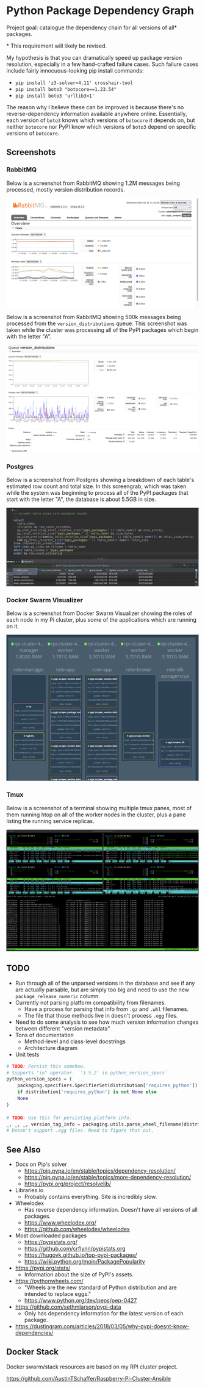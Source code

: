 # Python Package Dependency Graph

Project goal: catalogue the dependency chain for all versions of all* packages.

\* This requirement will likely be revised.

My hypothesis is that you can dramatically speed up package version resolution, especially in a few hand-crafted failure cases. Such failure cases include fairly innocuous-looking pip install commands:

- `pip install 'z3-solver<4.11' crosshair-tool`
- `pip install boto3 "botocore==1.23.54"`
- `pip install boto3 'urllib3<1'`

The reason why I believe these can be improved is because there's no reverse-dependency information available anywhere online. Essentially, each version of `boto3` knows which versions of `botocore` it depends on, but neither `botocore` nor PyPI know which versions of `boto3` depend on specific versions of `botocore`.

## Screenshots

### RabbitMQ

Below is a screenshot from RabbitMQ showing 1.2M messages being processed, mostly version distribution records.

![](./images/rabbitmq-screenshot-1.png)

Below is a screenshot from RabbitMQ showing 500k messages being processed from the `version_distributions` queue. This screenshot was taken while the cluster was processing all of the PyPI packages which begin with the letter "A".

![](./images/rabbitmq-screenshot-2.png)

### Postgres

Below is a screenshot from Postgres showing a breakdown of each table's estimated row count and total size. In this screengrab, which was taken while the system was beginning to process all of the PyPI packages that start with the letter "A", the database is about 5.5GB in size.

![](./images/postgres-screenshot.png)

### Docker Swarm Visualizer

Below is a screenshot from Docker Swarm Visualizer showing the roles of each node in my Pi cluster, plus some of the applications which are running on it.

![](./images/docker-swarm-visualiser-screenshot.png)

### Tmux

Below is a screenshot of a terminal showing multiple tmux panes, most of them running htop on all of the worker nodes in the cluster, plus a pane listing the running service replicas.

![](./images/tmux-screenshot.png)

## TODO

- Run through all of the unparsed versions in the database and see if any are actually parsable, but are simply too big and need to use the new `package_release_numeric` column.
- Currently not parsing platform compatibility from filenames.
  - Have a process for parsing that info from `.gz` and `.whl` filenames.
  - The file that those methods live in doesn't process `.egg` files.
- Need to do some analysis to see how much version information changes between different "version metadata"
- Tons of documentation
  - Method-level and class-level docstrings
  - Architecture diagram
- Unit tests

```py
# TODO: Persist this somehow.
# Supports "in" operator. `'3.5.2' in python_version_specs`
python_version_specs = (
    packaging.specifiers.SpecifierSet(distribution['requires_python'])
    if distribution['requires_python'] is not None else
    None
)

# TODO: Use this for persisting platform info.
_, _, _, version_tag_info = packaging.utils.parse_wheel_filename(distribution['filename'])
# Doesn't support .egg files. Need to figure that out.
```

## See Also

- Docs on Pip's solver
  - https://pip.pypa.io/en/stable/topics/dependency-resolution/
  - https://pip.pypa.io/en/stable/topics/more-dependency-resolution/
  - https://pypi.org/project/resolvelib/
- Libraries.io
  - Probably contains everything. Site is incredibly slow.
- Wheelodex
  - Has reverse dependency information. Doesn't have all versions of all packages.
  - https://www.wheelodex.org/
  - https://github.com/wheelodex/wheelodex
- Most downloaded packages
  - https://pypistats.org/
  - https://github.com/crflynn/pypistats.org
  - https://hugovk.github.io/top-pypi-packages/
  - https://wiki.python.org/moin/PackagePopularity
- https://pypi.org/stats/
  - Information about the size of PyPI's assets.
- https://pythonwheels.com/
  - "Wheels are the new standard of Python distribution and are intended to replace eggs."
  - https://www.python.org/dev/peps/pep-0427
- https://github.com/sethmlarson/pypi-data
  - Only has dependency information for the latest version of each package.
- https://dustingram.com/articles/2018/03/05/why-pypi-doesnt-know-dependencies/

## Docker Stack

Docker swarm/stack resources are based on my RPI cluster project.

https://github.com/AustinTSchaffer/Raspberry-Pi-Cluster-Ansible
